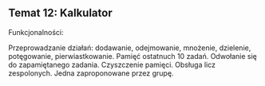 ## Temat 12: Kalkulator
Funkcjonalności:

Przeprowadzanie działań: dodawanie, odejmowanie, mnożenie, dzielenie, potęgowanie, pierwiastkowanie.
Pamięć ostatnuch 10 zadań.
Odwołanie się do zapamiętanego zadania.
Czyszczenie pamięci.
Obsługa licz zespolonych.
Jedna zaproponowane przez grupę.
